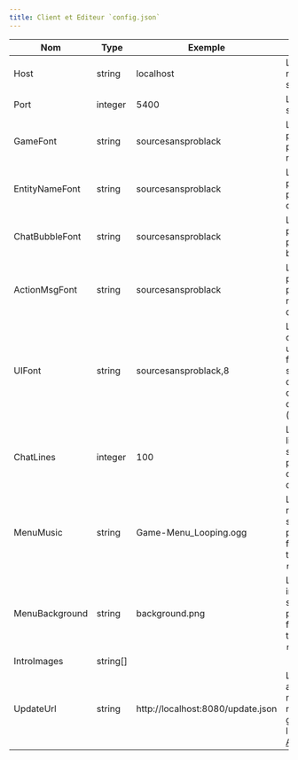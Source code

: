```yaml
---
title: Client et Editeur `config.json`
---
```



| Nom            | Type     | Exemple                           | Description                                                                                                    |
|----------------|----------|-----------------------------------|----------------------------------------------------------------------------------------------------------------|
| Host           | string   | localhost                         | L'adresse IP ou le nom d'hôte du serveur.                                                                     |
| Port           | integer  | 5400                              | Le port du serveur.                                                                                        |
| GameFont       | string   | sourcesansproblack                | Le nom de la police à utiliser pour le rendu non-UI.                                                              |
| EntityNameFont | string   | sourcesansproblack                | Le nom de la police à utiliser pour les noms d'entités.                                                                  |
| ChatBubbleFont | string   | sourcesansproblack                | Le nom de la police à utiliser pour les texte de bulle chat.                                                              |
| ActionMsgFont  | string   | sourcesansproblack                | Le nom de la police à utiliser pour les messages d'actions.                                                               |
| UIFont         | string   | sourcesansproblack,8              | Le nom et la taille de la police utilisée pour les fenêtre sans style (comme debug/admin) délimitées par des parenthèses (`name,size`). |
| ChatLines      | integer  | 100                               | Le nombre de ligne à sauvegarder pour le défilement retour du chat.                                                              |
| MenuMusic      | string   | Game-Menu_Looping.ogg             | Le nom du fichier musiques à jouer sur le menu principal (Le fichier doit se trouver dans `resources/music`).                       |
| MenuBackground | string   | background.png                    | LE nom du fichier image à afficher sur le menu principal (Le fichier doit se trouver dans `resources/gui`).                      |
| IntroImages    | string[] |                                   |                                                                                                                |
| UpdateUrl      | string   | http://localhost:8080/update.json | L'URL pour aller au fichier du manifeste de mise à jour généré par l'éditeur (voir [Auto Updater](./deploy/autoupdater.html)).    |